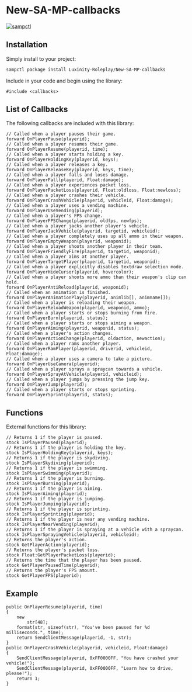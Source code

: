 # New-SA-MP-callbacks

[![sampctl](https://img.shields.io/badge/sampctl-New--SA--MP--callbacks-2f2f2f.svg?style=for-the-badge)](https://github.com/Luxinity-Roleplay/New-SA-MP-callbacks)

<!--
Short description of your library, why it's useful, some examples, pictures or
videos. Link to your forum release thread too.

Remember: You can use "forumfmt" to convert this readme to forum BBCode!

What the sections below should be used for:

`## Installation`: Leave this section un-edited unless you have some specific
additional installation procedure.

`## Testing`: Whether your library is tested with a simple `main()` and `print`,
unit-tested, or demonstrated via prompting the player to connect, you should
include some basic information for users to try out your code in some way.

And finally, maintaining your version number`:

* Follow [Semantic Versioning](https://semver.org/)
* When you release a new version, update `VERSION` and `git tag` it
* Versioning is important for sampctl to use the version control features

Happy Pawning!
-->

## Installation

Simply install to your project:

```bash
sampctl package install Luxinity-Roleplay/New-SA-MP-callbacks
```

Include in your code and begin using the library:

```pawn
#include <callbacks>
```

## List of Callbacks
The following callbacks are included with this library:
```
// Called when a player pauses their game.
forward OnPlayerPause(playerid);
// Called when a player resumes their game.
forward OnPlayerResume(playerid, time);
// Called when a player starts holding a key.
forward OnPlayerHoldingKey(playerid, keys);
// Called when a player releases a key.
forward OnPlayerReleaseKey(playerid, keys, time);
// Called when a player falls and loses damage.
forward OnPlayerFall(playerid, Float:damage);
// Called when a player experiences packet loss.
forward OnPlayerPacketLoss(playerid, Float:oldloss, Float:newloss);
// Called when a player crashes their vehicle.
forward OnPlayerCrashVehicle(playerid, vehicleid, Float:damage);
// Called when a player uses a vending machine.
forward OnPlayerUseVending(playerid);
// Called when a player's FPS change.
forward OnPlayerFPSChange(playerid, oldfps, newfps);
// Called when a player jacks another player's vehicle.
forward OnPlayerJackVehicle(playerid, targetid, vehicleid);
// Called when a player completely uses up all ammo in their weapon.
forward OnPlayerEmptyWeapon(playerid, weaponid);
// Called when a player shoots another player in their team.
forward OnPlayerFriendlyFire(playerid, targetid, weaponid);
// Called when a player aims at another player.
forward OnPlayerTargetPlayer(playerid, targetid, weaponid);
// Called when a player explicitly disables textdraw selection mode.
forward OnPlayerHideCursor(playerid, hovercolor);
// Called when a player shoots more ammo than their weapon's clip can hold.
forward OnPlayerAntiReload(playerid, weaponid);
// Called when an animation is finished.
forward OnPlayerAnimationPlay(playerid, animlib[], animname[]);
// Called when a player is reloading their weapon.
forward OnPlayerReloadWeapon(playerid, weaponid, ammo);
// Called when a player starts or stops burning from fire.
forward OnPlayerBurn(playerid, status);
// Called when a player starts or stops aiming a weapon.
forward OnPlayerAiming(playerid, weaponid, status);
// Called when a player's action changes.
forward OnPlayerActionChange(playerid, oldaction, newaction);
// Called when a player rams another player.
forward OnPlayerRamPlayer(playerid, driverid, vehicleid, Float:damage);
// Called when a player uses a camera to take a picture.
forward OnPlayerUseCamera(playerid);
// Called when a player sprays a spraycan towards a vehicle.
forward OnPlayerSprayAtVehicle(playerid, vehicleid);
// Called when a player jumps by pressing the jump key.
forward OnPlayerJump(playerid);
// Called when a player starts or stops sprinting.
forward OnPlayerSprint(playerid, status);
```
## Functions
External functions for this library:
```
// Returns 1 if the player is paused.
stock IsPlayerPaused(playerid);
// Returns 1 if the player is holding the key.
stock IsPlayerHoldingKey(playerid, keys);
// Returns 1 if the player is skydiving.
stock IsPlayerSkydiving(playerid);
// Returns 1 if the player is swimming.
stock IsPlayerSwimming(playerid);
// Returns 1 if the player is burning.
stock IsPlayerBurning(playerid);
// Returns 1 if the player is aiming.
stock IsPlayerAiming(playerid);
// Returns 1 if the player is jumping.
stock IsPlayerJumping(playerid);
// Returns 1 if the player is sprinting.
stock IsPlayerSprinting(playerid);
// Returns 1 if the player is near any vending machine.
stock IsPlayerNearVending(playerid);
// Returns 1 if the player is spraying at a vehicle with a spraycan.
stock IsPlayerSprayingVehicle(playerid, vehicleid);
// Returns the player's action.
stock GetPlayerAction(playerid);
// Returns the player's packet loss.
stock Float:GetPlayerPacketLoss(playerid);
// Returns the time that the player has been paused.
stock GetPlayerPausedTime(playerid);
// Returns the player's FPS amount.
stock GetPlayerFPS(playerid);
```
## Example
```
public OnPlayerResume(playerid, time)
{
    new
        str[48];
    format(str, sizeof(str), "You've been paused for %d milliseconds.", time);
    return SendClientMessage(playerid, -1, str);
}
public OnPlayerCrashVehicle(playerid, vehicleid, Float:damage)
{ 
    SendClientMessage(playerid, 0xFF0000FF, "You have crashed your vehicle!");
    SendClientMessage(playerid, 0xFF0000FF, "Learn how to drive, please!");
    return 1;
}

